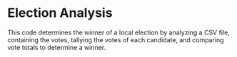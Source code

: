 # Election Analysis 
This code determines the winner of a local election by analyzing a CSV file, containing the votes, tallying the votes of each candidate, and comparing vote totals to determine a winner. 
